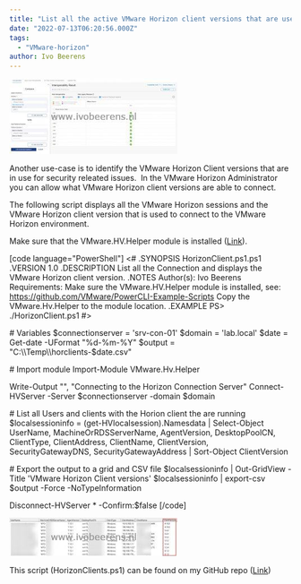 ```yaml
---
title: "List all the active VMware Horizon client versions that are used"
date: "2022-07-13T06:20:56.000Z"
tags: 
  - "VMware-horizon"
author: Ivo Beerens
---
```


[![](images/1-300x135.jpg)](images/1.jpg)

Another use-case is to identify the VMware Horizon Client versions that are in use for security releated issues.  In the VMware Horizon Administrator you can allow what VMware Horizon client versions are able to connect.

The following script displays all the VMware Horizon sessions and the VMware Horizon client version that is used to connect to the VMware Horizon environment.

Make sure that the VMware.HV.Helper module is installed ([Link](https://github.com/VMware/PowerCLI-Example-Scripts)).

\[code language="PowerShell"\] &lt;# .SYNOPSIS HorizonClient.ps1.ps1 .VERSION 1.0 .DESCRIPTION List all the Connection and displays the VMware Horizon client version. .NOTES Author(s): Ivo Beerens Requirements: Make sure the VMware.HV.Helper module is installed, see: https://github.com/VMware/PowerCLI-Example-Scripts Copy the VMware.Hv.Helper to the module location. .EXAMPLE PS&gt; ./HorizonClient.ps1 #&gt;

\# Variables $connectionserver = 'srv-con-01' $domain = 'lab.local' $date = Get-date -UFormat "%d-%m-%Y" $output = "C:\\Temp\\horclients-$date.csv"

\# Import module Import-Module VMware.Hv.Helper

Write-Output "", "Connecting to the Horizon Connection Server" Connect-HVServer -Server $connectionserver -domain $domain

\# List all Users and clients with the Horion client the are running $localsessioninfo = (get-HVlocalsession).Namesdata | Select-Object UserName, MachineOrRDSServerName, AgentVersion, DesktopPoolCN, ClientType, ClientAddress, ClientName, ClientVersion, SecurityGatewayDNS, SecurityGatewayAddress | Sort-Object ClientVersion

\# Export the output to a grid and CSV file $localsessioninfo | Out-GridView -Title 'VMware Horizon Client versions' $localsessioninfo | export-csv $output -Force -NoTypeInformation

Disconnect-HVServer \* -Confirm:$false \[/code\]

[![](images/Client-versions-300x68.jpg)](images/Client-versions.jpg)

This script (HorizonClients.ps1) can be found on my GitHub repo ([Link](https://github.com/ibeerens/VMware-Horizon))




